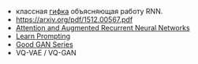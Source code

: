 - классная [гифка](https://cdn.analyticsvidhya.com/wp-content/uploads/2020/05/rnn.gif ) объясняющая работу RNN.
- https://arxiv.org/pdf/1512.00567.pdf
- [Attention and Augmented Recurrent Neural Networks](https://distill.pub/2016/augmented-rnns/)
- [Learn Prompting](https://learnprompting.org/docs/intermediate/chain_of_thought)
- [Good GAN Series](https://jonathan-hui.medium.com/gan-gan-series-2d279f906e7b)
- VQ-VAE / VQ-GAN